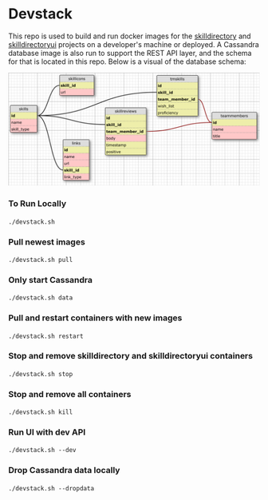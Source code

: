 # Devstack
This repo is used to build and run docker images for the [skilldirectory](https://github.com/maryvilledev/skilldirectory) and [skilldirectoryui](https://github.com/maryvilledev/skilldirectoryui) projects on a developer's machine or deployed. A Cassandra database image is also run to support the REST API layer, and the schema for that is located in this repo. Below is a visual of the database schema:

![SkillDirectory Database Schema](https://raw.githubusercontent.com/maryvilledev/skilldirectoryinfra/master/resources/skilldirectoryschema.png)

### To Run Locally
`./devstack.sh`

### Pull newest images
`./devstack.sh pull`

### Only start Cassandra
`./devstack.sh data`

### Pull and restart containers with new images
`./devstack.sh restart`

### Stop and remove skilldirectory and skilldirectoryui containers
`./devstack.sh stop`

### Stop and remove all containers
`./devstack.sh kill`

### Run UI with dev API
`./devstack.sh --dev`

### Drop Cassandra data locally
`./devstack.sh --dropdata`
